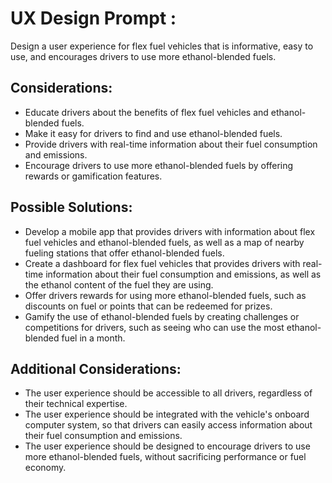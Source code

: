 # UX Design Prompt :

Design a user experience for flex fuel vehicles that is informative, easy to use, and encourages drivers to use more ethanol-blended fuels.

## Considerations:

- Educate drivers about the benefits of flex fuel vehicles and ethanol-blended fuels.
- Make it easy for drivers to find and use ethanol-blended fuels.
- Provide drivers with real-time information about their fuel consumption and emissions.
- Encourage drivers to use more ethanol-blended fuels by offering rewards or gamification features.

## Possible Solutions:

- Develop a mobile app that provides drivers with information about flex fuel vehicles and ethanol-blended fuels, as well as a map of nearby fueling stations that offer ethanol-blended fuels.
- Create a dashboard for flex fuel vehicles that provides drivers with real-time information about their fuel consumption and emissions, as well as the ethanol content of the fuel they are using.
- Offer drivers rewards for using more ethanol-blended fuels, such as discounts on fuel or points that can be redeemed for prizes.
- Gamify the use of ethanol-blended fuels by creating challenges or competitions for drivers, such as seeing who can use the most ethanol-blended fuel in a month.

## Additional Considerations:

- The user experience should be accessible to all drivers, regardless of their technical expertise.
- The user experience should be integrated with the vehicle's onboard computer system, so that drivers can easily access information about their fuel consumption and emissions.
- The user experience should be designed to encourage drivers to use more ethanol-blended fuels, without sacrificing performance or fuel economy.